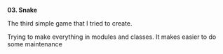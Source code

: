 <b>03. Snake</b>


The third simple game that I tried to create.


Trying to make everything in modules and classes. It makes easier to do some maintenance
